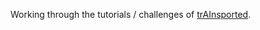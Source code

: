 Working through the tutorials / challenges of [trAInsported](https://github.com/Germanunkol/trAInsported).
